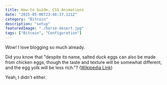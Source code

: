 ```yaml
---
title: How-to Guide, CSS Animations
date: "2015-05-06T23:46:37.121Z"
category: "Bitcoin"
description: "setup"
featuredImage: "./horse-desert.jpg"
tags: ["Bitcoin", "Configuration"]
---
```


Wow! I love blogging so much already.

Did you know that "despite its name, salted duck eggs can also be made from
chicken eggs, though the taste and texture will be somewhat different, and the
egg yolk will be less rich."?
([Wikipedia Link](http://en.wikipedia.org/wiki/Salted_duck_egg))

Yeah, I didn't either.
